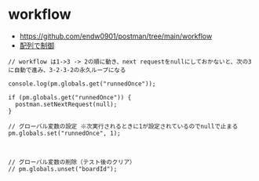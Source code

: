 # workflow

- https://github.com/endw0901/postman/tree/main/workflow
- [配列で制御](https://github.com/endw0901/postman/blob/main/workflow_array.md)

```
// workflow は1->3 -> 2の順に動き、next requestをnullにしておかないと、次の3に自動で進み、3-2-3-2の永久ループになる

console.log(pm.globals.get("runnedOnce"));

if (pm.globals.get("runnedOnce")) {
  postman.setNextRequest(null);
}

// グローバル変数の設定 ※次実行されるときに1が設定されているのでnullで止まる
pm.globals.set("runnedOnce", 1);



// グローバル変数の削除（テスト後のクリア）
// pm.globals.unset("boardId");


```
